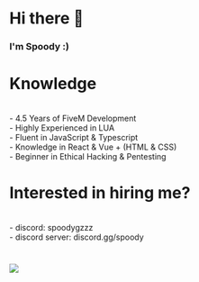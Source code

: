 # Hi there 👋

### I'm Spoody :)

<h1>Knowledge</h1>
<br>- 4.5 Years of FiveM Development
<br>- Highly Experienced in LUA
<br>- Fluent in JavaScript & Typescript
<br>- Knowledge in React & Vue + (HTML & CSS)
<br>- Beginner in Ethical Hacking & Pentesting

<h1>Interested in hiring me?</h1>
<br>- discord: spoodygzzz
<br>- discord server: discord.gg/spoody

<h1></h1>
<img src='https://media.tenor.com/UdISY4O42VQAAAAd/realistic-cat.gif'>
